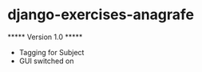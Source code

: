 django-exercises-anagrafe
=========================

***** Version 1.0 *****

- Tagging for Subject
- GUI switched on

